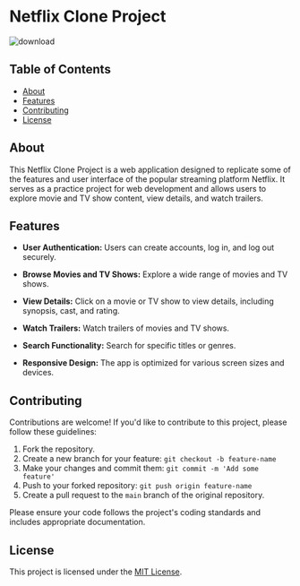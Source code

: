 
# Netflix Clone Project
![download](https://github.com/Mani1881/coders-cave-project1/assets/97738136/26455ef2-af25-4105-aa25-42c4940eb1a1)

 <!-- Replace with your logo or project banner -->

## Table of Contents

- [About](#about)
- [Features](#features)
- [Contributing](#contributing)
- [License](#license)

## About

This Netflix Clone Project is a web application designed to replicate some of the features and user interface of the popular streaming platform Netflix. It serves as a practice project for web development and allows users to explore movie and TV show content, view details, and watch trailers.

## Features

- **User Authentication:** Users can create accounts, log in, and log out securely.

- **Browse Movies and TV Shows:** Explore a wide range of movies and TV shows.

- **View Details:** Click on a movie or TV show to view details, including synopsis, cast, and rating.

- **Watch Trailers:** Watch trailers of movies and TV shows.

- **Search Functionality:** Search for specific titles or genres.

- **Responsive Design:** The app is optimized for various screen sizes and devices.

## Contributing

Contributions are welcome! If you'd like to contribute to this project, please follow these guidelines:

1. Fork the repository.
2. Create a new branch for your feature: `git checkout -b feature-name`
3. Make your changes and commit them: `git commit -m 'Add some feature'`
4. Push to your forked repository: `git push origin feature-name`
5. Create a pull request to the `main` branch of the original repository.

Please ensure your code follows the project's coding standards and includes appropriate documentation.

## License

This project is licensed under the [MIT License](LICENSE).

